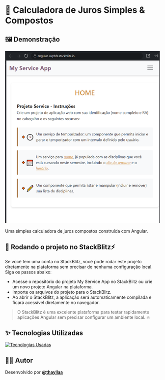 # 📌 Calculadora de Juros Simples & Compostos

## 🖼️ Demonstração
![Juros Simples](https://github.com/thayllaa/MyServiceApp/blob/main/src/assets/images/ServiceApp_Screenshot.png)

Uma simples calculadora de juros compostos construída com Angular.

## 🚀 Rodando o projeto no StackBlitz⚡

Se você tem uma conta no StackBlitz, você pode rodar este projeto diretamente na plataforma sem precisar de nenhuma configuração local. Siga os passos abaixo:
* Acesse o repositório do projeto My Service App no StackBlitz ou crie um novo projeto Angular na plataforma.
* Importe os arquivos do projeto para o StackBlitz.
* Ao abrir o StackBlitz, a aplicação será automaticamente compilada e ficará acessível diretamente no navegador.
> O StackBlitz é uma excelente plataforma para testar rapidamente aplicações Angular sem precisar configurar um ambiente local. 🔥

## ✨ Tecnologias Utilizadas
[![Tecnologias Usadas](https://skillicons.dev/icons?i=angular,typescript,html,css)](https://skillicons.dev)

## 👩‍💻 Autor
Desenvolvido por **[@thayllaa](https://www.github.com/thayllaa)**
